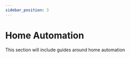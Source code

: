 ```yaml
---
sidebar_position: 3
---
```


# Home Automation

This section will include guides around home automation
